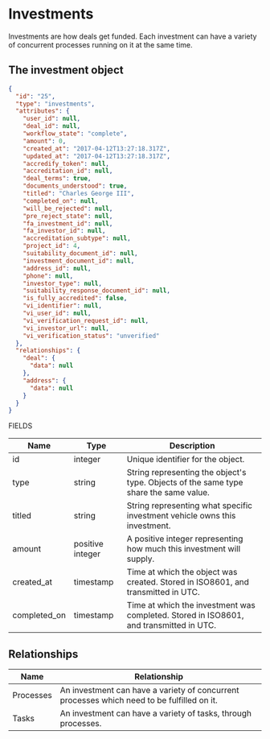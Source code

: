 # Investments

Investments are how deals get funded. Each investment can have a variety
of concurrent processes running on it at the same time.

## The investment object
```json
{
  "id": "25",
  "type": "investments",
  "attributes": {
    "user_id": null,
    "deal_id": null,
    "workflow_state": "complete",
    "amount": 0,
    "created_at": "2017-04-12T13:27:18.317Z",
    "updated_at": "2017-04-12T13:27:18.317Z",
    "accredify_token": null,
    "accreditation_id": null,
    "deal_terms": true,
    "documents_understood": true,
    "titled": "Charles George III",
    "completed_on": null,
    "will_be_rejected": null,
    "pre_reject_state": null,
    "fa_investment_id": null,
    "fa_investor_id": null,
    "accreditation_subtype": null,
    "project_id": 4,
    "suitability_document_id": null,
    "investment_document_id": null,
    "address_id": null,
    "phone": null,
    "investor_type": null,
    "suitability_response_document_id": null,
    "is_fully_accredited": false,
    "vi_identifier": null,
    "vi_user_id": null,
    "vi_verification_request_id": null,
    "vi_investor_url": null,
    "vi_verification_status": "unverified"
  },
  "relationships": {
    "deal": {
      "data": null
    },
    "address": {
      "data": null
    }
  }
}
```

FIELDS

Name | Type | Description
---- | ---- | -----------
id | integer | Unique identifier for the object.
type | string | String representing the object's type. Objects of the same type share the same value.
titled | string | String representing what specific investment vehicle owns this investment.
amount | positive integer | A positive integer representing how much this investment will supply.
created_at | timestamp | Time at which the object was created. Stored in ISO8601, and transmitted in UTC.
completed_on | timestamp | Time at which the investment was completed. Stored in ISO8601, and transmitted in UTC.

## Relationships

Name | Relationship
---- | ------------
Processes | An investment can have a variety of concurrent processes which need to be fulfilled on it.
Tasks | An investment can have a variety of tasks, through processes.
